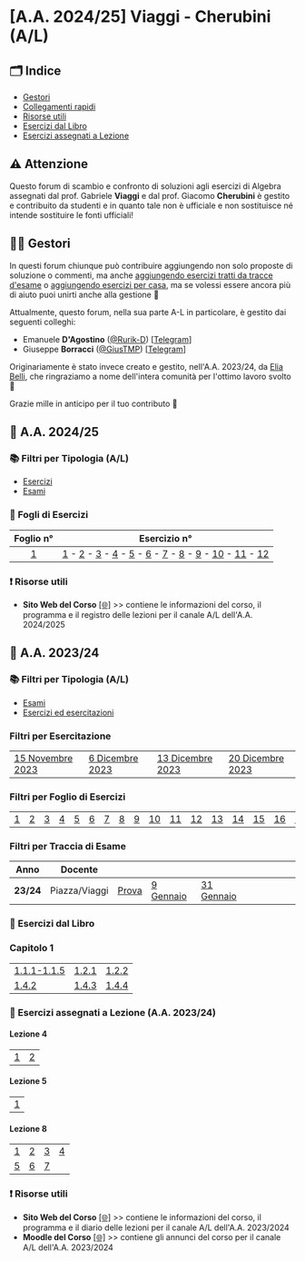 # [A.A. 2024/25] Viaggi - Cherubini (A/L)

## 🗂 Indice

- [Gestori](#-gestori)
- [Collegamenti rapidi](#-collegamenti-rapidi)
- [Risorse utili](#-risorse-utili)
- [Esercizi dal Libro](#esercizi-dal-libro)
- [Esercizi assegnati a Lezione](#esercizi-assegnati-a-lezione)

## ⚠️ Attenzione

Questo forum di scambio e confronto di soluzioni agli esercizi di Algebra assegnati dal prof. Gabriele **Viaggi** e dal prof. Giacomo **Cherubini** è gestito e contribuito da studenti e in quanto tale non è ufficiale e non sostituisce né intende sostituire le fonti ufficiali!

## 👷‍♀️ Gestori

In questi forum chiunque può contribuire aggiungendo non solo proposte di soluzione o commenti, ma anche [aggiungendo esercizi tratti da tracce d'esame](../../../discussions/new?category=esami-a-l) o [aggiungendo esercizi per casa](../../../discussions/new?category=esercizi-a-l), ma se volessi essere ancora più di aiuto puoi unirti anche alla gestione 🙂

Attualmente, questo forum, nella sua parte A-L in particolare, è gestito dai seguenti colleghi:
- Emanuele **D'Agostino** ([@Rurik-D](https://github.com/Rurik-D/)) [[Telegram](https://t.me/Rurik_D)]
- Giuseppe **Borracci** ([@GiusTMP](https://github.com/GiusTMP)) [[Telegram](https://t.me/GiusTmp11)]

Originariamente è stato invece creato e gestito, nell'A.A. 2023/24, da [Elia Belli](https://github.com/Elia-Belli), che ringraziamo a nome dell'intera comunità per l'ottimo lavoro svolto 💪

Grazie mille in anticipo per il tuo contributo 🙌


## 🥇 A.A. 2024/25


### 📚 Filtri per Tipologia (A/L)

- [Esercizi](../../../discussions/categories/esercizi-a-l)
- [Esami](../../../discussions/categories/esami-a-l)

### 📝 Fogli di Esercizi

|                      Foglio n°                                   |                      Esercizio n°                                   |
|:-------------------------------------------------------------------------------:|:------------:|
| [1](../../../discussions?discussions_q=label%3A"[A-L]+(2024%2F25)+Foglio+1")  | [1](../../../discussions/462") - [2](../../../discussions/463") - [3](../../../discussions/464") - [4](../../../discussions/465") - [5](../../../discussions/466") - [6](../../../discussions/467") - [7](../../../discussions/468") - [8](../../../discussions/469") - [9](../../../discussions/470") - [10](../../../discussions/471") - [11](../../../discussions/472") - [12](../../../discussions/473")  |


### ❗ Risorse utili

- **Sito Web del Corso** [[🌐]](https://sites.google.com/uniroma1.it/gabriele-viaggi/teaching/algebra-ws-24-25) >> contiene le informazioni del corso, il programma e il registro delle lezioni per il canale A/L dell'A.A. 2024/2025



## 🥈 A.A. 2023/24

### 📚 Filtri per Tipologia (A/L)

- [Esami](../../../discussions/categories/esami-viaggi-piazza)
- [Esercizi ed esercitazioni](../../../discussions/categories/esercizi-viaggi-piazza)

### Filtri per Esercitazione

|                                                                                                 |                                                                                               |                                                                                                 |                                                                                                 |
|-------------------------------------------------------------------------------------------------|-----------------------------------------------------------------------------------------------|-------------------------------------------------------------------------------------------------|-------------------------------------------------------------------------------------------------|
| [15 Novembre 2023](../../../discussions?discussions_q=label%3A"esercitazione+15+novembre+2023") | [6 Dicembre 2023](../../../discussions?discussions_q=label%3A"esercitazione+6+dicembre+2023") | [13 Dicembre 2023](../../../discussions?discussions_q=label%3A"esercitazione+13+dicembre+2023") | [20 Dicembre 2023](../../../discussions?discussions_q=label%3A"esercitazione+20+dicembre+2023") |

### Filtri per Foglio di Esercizi

|                                                                              |                                                                              |                                                                              |                                                                              |                                                                              |                                                                              |                                                                              |                                                                              |                                                                              |                                                                                |                                                                                |                                                                                |                                                                                |                                                                                |                                                                                |                                                                                |                                                                                |
|------------------------------------------------------------------------------|------------------------------------------------------------------------------|------------------------------------------------------------------------------|------------------------------------------------------------------------------|------------------------------------------------------------------------------|------------------------------------------------------------------------------|------------------------------------------------------------------------------|------------------------------------------------------------------------------|------------------------------------------------------------------------------|--------------------------------------------------------------------------------|--------------------------------------------------------------------------------|--------------------------------------------------------------------------------|--------------------------------------------------------------------------------|--------------------------------------------------------------------------------|--------------------------------------------------------------------------------|--------------------------------------------------------------------------------|--------------------------------------------------------------------------------|
| [1](../../../discussions?discussions_q=label%3A"[A-L]+(2023%2F24)+Foglio+1") | [2](../../../discussions?discussions_q=label%3A"[A-L]+(2023%2F24)+Foglio+2") | [3](../../../discussions?discussions_q=label%3A"[A-L]+(2023%2F24)+Foglio+3") | [4](../../../discussions?discussions_q=label%3A"[A-L]+(2023%2F24)+Foglio+4") | [5](../../../discussions?discussions_q=label%3A"[A-L]+(2023%2F24)+Foglio+5") | [6](../../../discussions?discussions_q=label%3A"[A-L]+(2023%2F24)+Foglio+6") | [7](../../../discussions?discussions_q=label%3A"[A-L]+(2023%2F24)+Foglio+7") | [8](../../../discussions?discussions_q=label%3A"[A-L]+(2023%2F24)+Foglio+8") | [9](../../../discussions?discussions_q=label%3A"[A-L]+(2023%2F24)+Foglio+9") | [10](../../../discussions?discussions_q=label%3A"[A-L]+(2023%2F24)+Foglio+10") | [11](../../../discussions?discussions_q=label%3A"[A-L]+(2023%2F24)+Foglio+11") | [12](../../../discussions?discussions_q=label%3A"[A-L]+(2023%2F24)+Foglio+12") | [13](../../../discussions?discussions_q=label%3A"[A-L]+(2023%2F24)+Foglio+13") | [14](../../../discussions?discussions_q=label%3A"[A-L]+(2023%2F24)+Foglio+14") | [15](../../../discussions?discussions_q=label%3A"[A-L]+(2023%2F24)+Foglio+15") | [16](../../../discussions?discussions_q=label%3A"[A-L]+(2023%2F24)+Foglio+16") | [17](../../../discussions?discussions_q=label%3A"[A-L]+(2023%2F24)+Foglio+17") |

### Filtri per Traccia di Esame

| Anno      | Docente       |                                                                                    |                                                                                |                                                                                  |                                                                          |                                                                          |                                                                               |                                                                         | |
|-----------|---------------|------------------------------------------------------------------------------------|--------------------------------------------------------------------------------|----------------------------------------------------------------------------------|--------------------------------------------------------------------------|--------------------------------------------------------------------------|-------------------------------------------------------------------------------|-------------------------------------------------------------------------|-|
| **23/24** | Piazza/Viaggi | [Prova](../../../discussions?discussions_q=label%3A"prova+30+dicembre+2023+[A/L]") | [9 Gennaio](../../../discussions?discussions_q=label%3A"9+gennaio+2024+[A/L]") | [31 Gennaio](../../../discussions?discussions_q=label%3A"31+gennaio+2024+[A/L]") |                                                                          |                                                                          |                                                                               |                                                                         | |

### 📖 Esercizi dal Libro

### Capitolo 1

|    |    |    | 
|----|----|----|
|[1.1.1-1.1.5](../../../discussions/137) |[1.2.1](../../../discussions/138) | [1.2.2](../../../discussions/163) |
| [1.4.2](../../../discussions/139) |[1.4.3](../../../discussions/140) |[1.4.4](../../../discussions/141) |

### 📝 Esercizi assegnati a Lezione (A.A. 2023/24)

#### Lezione 4
|    |    |   
|----|----|
| [1](../../../discussions/165) | [2](../../../discussions/173) | 

#### Lezione 5
|    |   
|----|
| [1](../../../discussions/164)| 

#### Lezione 8
|    |    |    |    |    
|----|----|----|----|
| [1](../../../discussions/172)  | [2](../../../discussions/174)  | [3](../../../discussions/176)  | [4](../../../discussions/178)  |
| [5](../../../discussions/179)  | [6](../../../discussions/181)  | [7](../../../discussions/183)  |  |



### ❗ Risorse utili

- **Sito Web del Corso** [[🌐]](https://www1.mat.uniroma1.it/people/piazza/alg-info-23-24.htm) >> contiene le informazioni del corso, il programma e il diario delle lezioni per il canale A/L dell'A.A. 2023/2024
- **Moodle del Corso** [[🌐]](https://elearning.uniroma1.it/course/view.php?id=17234) >> contiene gli annunci del corso per il canale A/L dell'A.A. 2023/2024
